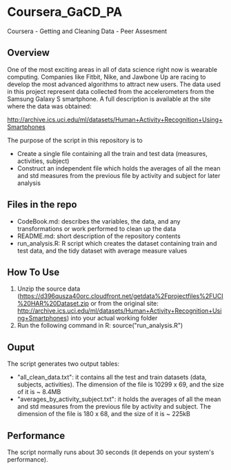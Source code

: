 Coursera_GaCD_PA
================

Coursera - Getting and Cleaning Data - Peer Assesment

## Overview
One of the most exciting areas in all of data science right now is wearable computing. Companies like Fitbit, Nike, and Jawbone Up are racing to develop the most advanced algorithms to attract new users. The data used in this project represent data collected from the accelerometers from the Samsung Galaxy S smartphone. A full description is available at the site where the data was obtained: 

http://archive.ics.uci.edu/ml/datasets/Human+Activity+Recognition+Using+Smartphones

The purpose of the script in this repository is to
- Create a single file containing all the train and test data (measures, activities, subject)
- Construct an independent file which holds the averages of all the mean and std measures from the previous file by activity and subject for later analysis 

## Files in the repo
+ CodeBook.md: describes the variables, the data, and any transformations or work performed to clean up the data
+ README.md: short description of the repository contents
+ run_analysis.R: R script which creates the dataset containing train and test data, and the tidy dataset with average measure values

## How To Use
1. Unzip the source data (https://d396qusza40orc.cloudfront.net/getdata%2Fprojectfiles%2FUCI%20HAR%20Dataset.zip or from the original site: http://archive.ics.uci.edu/ml/datasets/Human+Activity+Recognition+Using+Smartphones) into your actual working folder
2. Run the following command in R: source("run_analysis.R")

## Ouput
The script generates two output tables:
+ "all_clean_data.txt": it contains all the test and train datasets (data, subjects, activities). The dimension of the file is 10299 x 69, and the size of it is ~ 8.4MB
+ "averages_by_activity_subject.txt": it holds the averages of all the mean and std measures from the previous file by activity and subject. The dimension of the file is 180 x 68, and the size of it is ~ 225kB

## Performance
The script normally runs about 30 seconds (it depends on your system's performance).
